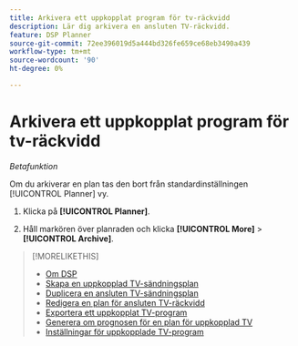 ```yaml
---
title: Arkivera ett uppkopplat program för tv-räckvidd
description: Lär dig arkivera en ansluten TV-räckvidd.
feature: DSP Planner
source-git-commit: 72ee396019d5a444bd326fe659ce68eb3490a439
workflow-type: tm+mt
source-wordcount: '90'
ht-degree: 0%

---
```


# Arkivera ett uppkopplat program för tv-räckvidd

*Betafunktion*

Om du arkiverar en plan tas den bort från standardinställningen [!UICONTROL Planner] vy.<!-- You can still view it by including the [!UICONTROL Status] "[!UICONTROL Archived]" in the view filter. -->

1. Klicka på **[!UICONTROL Planner]**.

1. Håll markören över planraden och klicka **[!UICONTROL More]** > **[!UICONTROL Archive]**.

>[!MORELIKETHIS]
>
>* [Om DSP](planner-about.md)
>* [Skapa en uppkopplad TV-sändningsplan](planner-create.md)
>* [Duplicera en ansluten TV-sändningsplan](planner-duplicate.md)
>* [Redigera en plan för ansluten TV-räckvidd](planner-edit.md)
>* [Exportera ett uppkopplat TV-program](planner-export.md)
>* [Generera om prognosen för en plan för uppkopplad TV](planner-forecast.md)
>* [Inställningar för uppkopplade TV-program](planner-settings.md)
